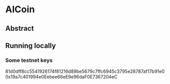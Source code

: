 # AICoin

## Abstract


## Running locally

### Some testnet keys
81d0dff8cc5541926174f81216d89be5679c7ffc6945c3795e28787af17b91e0
0x19a7c401994e0Eebee66eE9e96daF0E7367204eC

